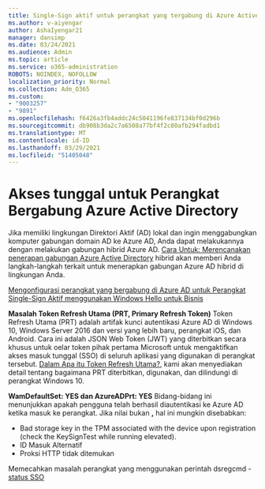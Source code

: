 ```yaml
---
title: Single-Sign aktif untuk perangkat yang tergabung di Azure Active Directory
ms.author: v-aiyengar
author: AshaIyengar21
manager: dansimp
ms.date: 03/24/2021
ms.audience: Admin
ms.topic: article
ms.service: o365-administration
ROBOTS: NOINDEX, NOFOLLOW
localization_priority: Normal
ms.collection: Adm_O365
ms.custom:
- "9003257"
- "9891"
ms.openlocfilehash: f6426a3fb4addc24c5041196fe837134bf0d296b
ms.sourcegitcommit: db908b3da2c7a6508a77bf4f2c80afb294fadbd1
ms.translationtype: MT
ms.contentlocale: id-ID
ms.lasthandoff: 03/29/2021
ms.locfileid: "51405048"
---
```

# <a name="single-sign-on-for-azure-active-directory-joined-devices"></a>Akses tunggal untuk Perangkat Bergabung Azure Active Directory

Jika memiliki lingkungan Direktori Aktif (AD) lokal dan ingin menggabungkan komputer gabungan domain AD ke Azure AD, Anda dapat melakukannya dengan melakukan gabungan hibrid Azure AD. [Cara Untuk: Merencanakan penerapan gabungan Azure Active Directory](https://docs.microsoft.com/azure/active-directory/devices/hybrid-azuread-join-plan) hibrid akan memberi Anda langkah-langkah terkait untuk menerapkan gabungan Azure AD hibrid di lingkungan Anda.

[Mengonfigurasi perangkat yang bergabung di Azure AD untuk Perangkat Single-Sign Aktif menggunakan Windows Hello untuk Bisnis](https://docs.microsoft.com/azure/active-directory/devices/hybrid-azuread-join-plan) 

**Masalah Token Refresh Utama (PRT, Primary Refresh Token)** Token Refresh Utama (PRT) adalah artifak kunci autentikasi Azure AD di Windows 10, Windows Server 2016 dan versi yang lebih baru, perangkat iOS, dan Android. Cara ini adalah JSON Web Token (JWT) yang diterbitkan secara khusus untuk oelar token pihak pertama Microsoft untuk mengaktifkan akses masuk tunggal (SSO) di seluruh aplikasi yang digunakan di perangkat tersebut. [Dalam Apa itu Token Refresh Utama?](https://docs.microsoft.com/azure/active-directory/devices/concept-primary-refresh-token), kami akan menyediakan detail tentang bagaimana PRT diterbitkan, digunakan, dan dilindungi di perangkat Windows 10.

**WamDefaultSet: YES dan AzureADPrt: YES** Bidang-bidang ini menunjukkan apakah pengguna telah berhasil diautentikasi ke Azure AD ketika masuk ke perangkat. Jika nilai bukan **,** hal ini mungkin disebabkan:

- Bad storage key in the TPM associated with the device upon registration (check the KeySignTest while running elevated).
- ID Masuk Alternatif
- Proksi HTTP tidak ditemukan

Memecahkan masalah perangkat yang menggunakan perintah dsregcmd - [status SSO](https://docs.microsoft.com/azure/active-directory/devices/troubleshoot-device-dsregcmd#sso-state)
